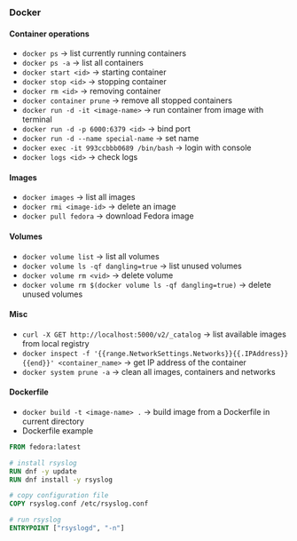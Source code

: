 ### Docker
#### Container operations
* `docker ps` -> list currently running containers
* `docker ps -a` -> list all containers 
* `docker start <id>` -> starting container 
* `docker stop <id>` -> stopping container 
* `docker rm <id>` -> removing container 
* `docker container prune` -> remove all stopped containers 
* `docker run -d -it <image-name>` -> run container from image with terminal 
* `docker run -d -p 6000:6379 <id>` -> bind port
* `docker run -d --name special-name` -> set name 
* `docker exec -it 993ccbbb0689 /bin/bash` -> login with console 
* `docker logs <id>` -> check logs 

#### Images
* `docker images` -> list all images 
* `docker rmi <image-id>` -> delete an image 
* `docker pull fedora` -> download Fedora image 

#### Volumes
* `docker volume list` -> list all volumes
* `docker volume ls -qf dangling=true` -> list unused volumes
* `docker volume rm <vid>` -> delete volume
* `docker volume rm $(docker volume ls -qf dangling=true)` -> delete unused volumes

#### Misc
* `curl -X GET http://localhost:5000/v2/_catalog` -> list available images from local registry 
* `docker inspect -f '{{range.NetworkSettings.Networks}}{{.IPAddress}}{{end}}' <container_name>` -> get IP address of the container 
* `docker system prune -a` -> clean all images, containers and networks

#### Dockerfile
* `docker build -t <image-name> .` -> build image from a Dockerfile in current directory 
* Dockerfile example
```dockerfile
FROM fedora:latest

# install rsyslog
RUN dnf -y update
RUN dnf install -y rsyslog

# copy configuration file
COPY rsyslog.conf /etc/rsyslog.conf

# run rsyslog
ENTRYPOINT ["rsyslogd", "-n"]
```
